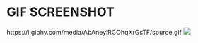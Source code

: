 <h1> GIF SCREENSHOT</h1>
https://i.giphy.com/media/AbAneyiRCOhqXrGsTF/source.gif

<img src='https://i.giphy.com/media/AbAneyiRCOhqXrGsTF/source.gif'>
